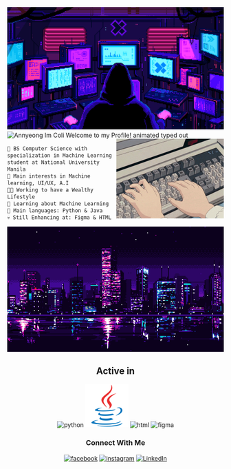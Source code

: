 <img align="center" src="Gif/hey.gif" width=1000px /> 
<img src="https://readme-typing-svg.demolab.com?font=Operator+Mono&size=37&duration=2800&pause=2000&color=FFC0CB&center=true&vCenter=true&width=940&height=50&lines=+Annyeong%2C+Im+Coli+Welcome+to+my+Profile!" align="middle" alt="Annyeong Im Coli Welcome to my Profile! animated typed out">

<img align="right" src="Gif/aesthetic-typing.gif" width="250" title="Get to Know Me!" /> 

```
🏫 BS Computer Science with specialization in Machine Learning student at National University Manila
🔎 Main interests in Machine learning, UI/UX, A.I
🧑‍💻 Working to have a Wealthy Lifestyle
🌱 Learning about Machine Learning 
🌟 Main languages: Python & Java
💀 Still Enhancing at: Figma & HTML
```

<p align="center"> 
  <img src="Gif/city.gif" width="850px" title="Yey!"/> 
</p>


<div class="row" align="center">
  <h2> <strong> Active in </strong></h2>
  <p align="center">
    <img alt="python" src="https://i.giphy.com/media/LMt9638dO8dftAjtco/200.webp" width="100" title="python">
   <img  alt="java" src="https://raw.githubusercontent.com/devicons/devicon/master/icons/java/java-original.svg" width="100" title="java">
   <img alt="html" src="https://cdn.jsdelivr.net/gh/devicons/devicon@latest/icons/html5/html5-original.svg" width="100" title="html">
   <img alt="figma" src="https://cdn.jsdelivr.net/gh/devicons/devicon@latest/icons/figma/figma-original.svg" width="100" title="figma">


    
    
  <section>
  
   <h3 align="center"> <strong> Connect With Me </strong></h3>

  [<img align="center" src="https://raw.githubusercontent.com/rahuldkjain/github-profile-readme-generator/master/src/images/icons/Social/facebook.svg" width="50" title="facebook">](https://www.facebook.com/share/1fGd1Fm99KYDt2Rw/?mibextid=LQQJ4d)
  [<img align="center" src="https://raw.githubusercontent.com/rahuldkjain/github-profile-readme-generator/master/src/images/icons/Social/instagram.svg" width="50" title="instagram">](https://www.instagram.com/colecoli_)
  [<img align="center" img src="https://cdn.jsdelivr.net/npm/simple-icons@v9/icons/linkedin.svg" alt="LinkedIn" width="50">](www.linkedin.com/in/gkcolinares)
</section>
  
<br></br>
<br></br>

 
